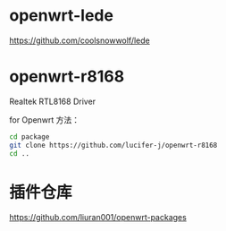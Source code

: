 # openwrt-lede
https://github.com/coolsnowwolf/lede
# openwrt-r8168
Realtek RTL8168 Driver

for Openwrt
方法：
```bash
cd package
git clone https://github.com/lucifer-j/openwrt-r8168
cd ..
```
# 插件仓库
https://github.com/liuran001/openwrt-packages



